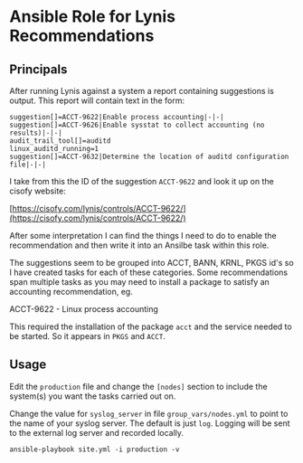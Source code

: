 # Ansible Role for Lynis Recommendations

## Principals

After running Lynis against a system a report containing suggestions is output. This report will contain text in the form:

```text
suggestion[]=ACCT-9622|Enable process accounting|-|-|
suggestion[]=ACCT-9626|Enable sysstat to collect accounting (no results)|-|-|
audit_trail_tool[]=auditd
linux_auditd_running=1
suggestion[]=ACCT-9632|Determine the location of auditd configuration file|-|-|
```

I take from this the ID of the suggestion `ACCT-9622` and look it up on the cisofy website:

[https://cisofy.com/lynis/controls/ACCT-9622/](https://cisofy.com/lynis/controls/ACCT-9622/)

After some interpretation I can find the things I need to do to enable the recommendation and then write it into an Ansilbe task within this role.

The suggestions seem to be grouped into ACCT, BANN, KRNL, PKGS id's so I have created tasks for each of these categories. Some recommendations span multiple tasks as you may need to install a package to satisfy an accounting recommendation, eg.

ACCT-9622 - Linux process accounting

This required the installation of the package `acct` and the service needed to be started. So it appears in `PKGS` and `ACCT`.

## Usage

Edit the `production` file and change the `[nodes]` section to include the system(s) you want the tasks carried out on.

Change the value for `syslog_server` in file `group_vars/nodes.yml` to point to the name of your syslog server. The default is just `log`. Logging will be sent to the external log server and recorded locally.

```shell
ansible-playbook site.yml -i production -v
```